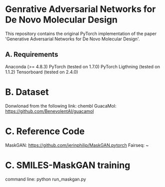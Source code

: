 # Genrative Adversarial Networks for De Novo Molecular Design
This repository contains the original PyTorch implementation of the paper 'Generative Adversarial Networks for De Novo Molecular Design'.

## A. Requirements
Anaconda (>= 4.8.3)
PyTorch (tested on 1.7.0)
PyTorch Ligthning (tested on 1.1.2)
Tensorboard (tested on 2.4.0)

# B. Dataset
Donwlonad from the following link: chembl
GuacaMol: https://github.com/BenevolentAI/guacamol

# C. Reference Code
MaskGAN: https://github.com/jerinphilip/MaskGAN.pytorch
Fairseq: ~

# C. SMILES-MaskGAN training
command line: python run_maskgan.py
